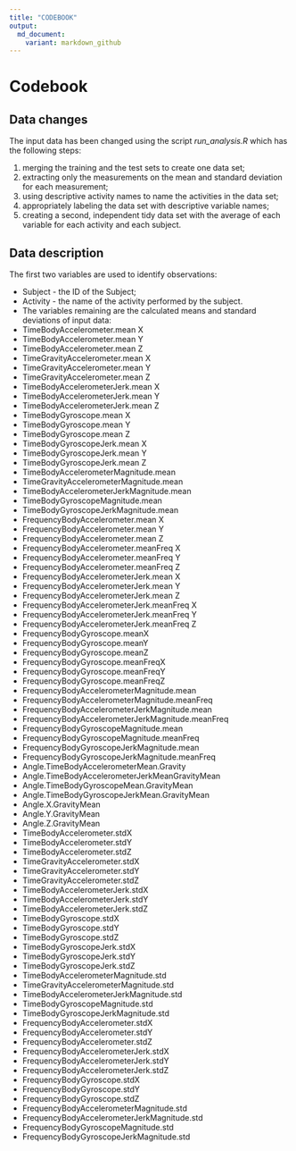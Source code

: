 ```yaml
---
title: "CODEBOOK"
output:
  md_document:
    variant: markdown_github
---
```


# Codebook

## Data changes

The input  data has been changed using the script *run_analysis.R* which has the following steps:
1. merging the training and the test sets to create one data set;
2. extracting only the measurements on the mean and standard deviation for each measurement;
3. using descriptive activity names to name the activities in the data set;
4. appropriately labeling the data set with descriptive variable names;
5. creating a second, independent tidy data set with the average of each variable for each activity and each subject.

## Data description

The first two variables are used to identify observations:
* Subject - the ID of the Subject;
* Activity - the name of the activity performed by the subject.
* The variables remaining are the calculated means and standard deviations of input data:
* TimeBodyAccelerometer.mean X                     
* TimeBodyAccelerometer.mean Y                     
* TimeBodyAccelerometer.mean Z                     
* TimeGravityAccelerometer.mean X                  
* TimeGravityAccelerometer.mean Y                  
* TimeGravityAccelerometer.mean Z                  
* TimeBodyAccelerometerJerk.mean X                 
* TimeBodyAccelerometerJerk.mean Y                 
* TimeBodyAccelerometerJerk.mean Z                 
* TimeBodyGyroscope.mean X                         
* TimeBodyGyroscope.mean Y                         
* TimeBodyGyroscope.mean Z                         
* TimeBodyGyroscopeJerk.mean X                     
* TimeBodyGyroscopeJerk.mean Y                     
* TimeBodyGyroscopeJerk.mean Z                     
* TimeBodyAccelerometerMagnitude.mean              
* TimeGravityAccelerometerMagnitude.mean           
* TimeBodyAccelerometerJerkMagnitude.mean          
* TimeBodyGyroscopeMagnitude.mean                  
* TimeBodyGyroscopeJerkMagnitude.mean              
* FrequencyBodyAccelerometer.mean X                
* FrequencyBodyAccelerometer.mean Y                
* FrequencyBodyAccelerometer.mean Z                
* FrequencyBodyAccelerometer.meanFreq X            
* FrequencyBodyAccelerometer.meanFreq Y            
* FrequencyBodyAccelerometer.meanFreq Z            
* FrequencyBodyAccelerometerJerk.mean X            
* FrequencyBodyAccelerometerJerk.mean Y            
* FrequencyBodyAccelerometerJerk.mean Z            
* FrequencyBodyAccelerometerJerk.meanFreq X        
* FrequencyBodyAccelerometerJerk.meanFreq Y        
* FrequencyBodyAccelerometerJerk.meanFreq Z        
* FrequencyBodyGyroscope.meanX
* FrequencyBodyGyroscope.meanY
* FrequencyBodyGyroscope.meanZ
* FrequencyBodyGyroscope.meanFreqX
* FrequencyBodyGyroscope.meanFreqY
* FrequencyBodyGyroscope.meanFreqZ
* FrequencyBodyAccelerometerMagnitude.mean
* FrequencyBodyAccelerometerMagnitude.meanFreq
* FrequencyBodyAccelerometerJerkMagnitude.mean
* FrequencyBodyAccelerometerJerkMagnitude.meanFreq
* FrequencyBodyGyroscopeMagnitude.mean
* FrequencyBodyGyroscopeMagnitude.meanFreq
* FrequencyBodyGyroscopeJerkMagnitude.mean
* FrequencyBodyGyroscopeJerkMagnitude.meanFreq
* Angle.TimeBodyAccelerometerMean.Gravity
* Angle.TimeBodyAccelerometerJerkMeanGravityMean
* Angle.TimeBodyGyroscopeMean.GravityMean
* Angle.TimeBodyGyroscopeJerkMean.GravityMean
* Angle.X.GravityMean
* Angle.Y.GravityMean
* Angle.Z.GravityMean
* TimeBodyAccelerometer.stdX
* TimeBodyAccelerometer.stdY
* TimeBodyAccelerometer.stdZ
* TimeGravityAccelerometer.stdX
* TimeGravityAccelerometer.stdY
* TimeGravityAccelerometer.stdZ
* TimeBodyAccelerometerJerk.stdX
* TimeBodyAccelerometerJerk.stdY
* TimeBodyAccelerometerJerk.stdZ
* TimeBodyGyroscope.stdX
* TimeBodyGyroscope.stdY
* TimeBodyGyroscope.stdZ
* TimeBodyGyroscopeJerk.stdX
* TimeBodyGyroscopeJerk.stdY
* TimeBodyGyroscopeJerk.stdZ
* TimeBodyAccelerometerMagnitude.std
* TimeGravityAccelerometerMagnitude.std
* TimeBodyAccelerometerJerkMagnitude.std
* TimeBodyGyroscopeMagnitude.std
* TimeBodyGyroscopeJerkMagnitude.std
* FrequencyBodyAccelerometer.stdX
* FrequencyBodyAccelerometer.stdY
* FrequencyBodyAccelerometer.stdZ
* FrequencyBodyAccelerometerJerk.stdX
* FrequencyBodyAccelerometerJerk.stdY
* FrequencyBodyAccelerometerJerk.stdZ
* FrequencyBodyGyroscope.stdX
* FrequencyBodyGyroscope.stdY
* FrequencyBodyGyroscope.stdZ
* FrequencyBodyAccelerometerMagnitude.std
* FrequencyBodyAccelerometerJerkMagnitude.std
* FrequencyBodyGyroscopeMagnitude.std
* FrequencyBodyGyroscopeJerkMagnitude.std 